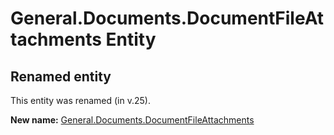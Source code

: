 # General.Documents.DocumentFileAttachments Entity

## Renamed entity

This entity was renamed (in v.25).

**New name:** [General.Documents.DocumentFileAttachments](General.Documents.DocumentFileAttachments.md)
